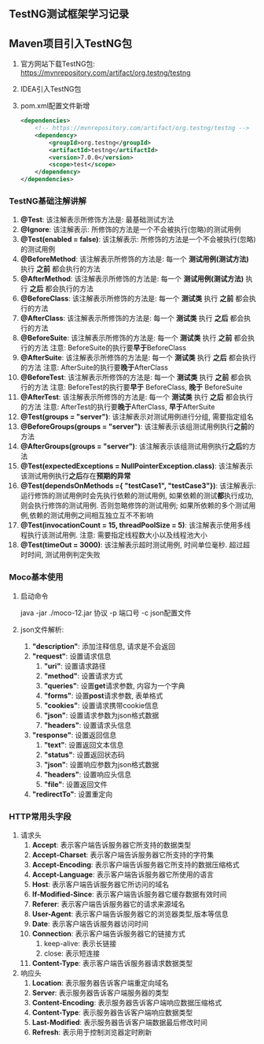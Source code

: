 ## TestNG测试框架学习记录

## Maven项目引入TestNG包

1. 官方网站下载TestNG包: https://mvnrepository.com/artifact/org.testng/testng

2. IDEA引入TestNG包

3. pom.xml配置文件新增

   ```xml
   <dependencies>
       <!-- https://mvnrepository.com/artifact/org.testng/testng -->
       <dependency>
           <groupId>org.testng</groupId>
           <artifactId>testng</artifactId>
           <version>7.0.0</version>
           <scope>test</scope>
       </dependency>
   </dependencies>
   ```

### TestNG基础注解讲解

1. **@Test**: 该注解表示所修饰方法是: 最基础测试方法
2. **@Ignore**: 该注解表示: 所修饰的方法是一个不会被执行(忽略)的测试用例
3. **@Test(enabled = false)**: 该注解表示: 所修饰的方法是一个不会被执行(忽略)的测试用例
4. **@BeforeMethod**: 该注解表示所修饰的方法是: 每一个 **测试用例(测试方法)** 执行 **之前** 都会执行的方法
5. **@AfterMethod**: 该注解表示所修饰的方法是: 每一个 **测试用例(测试方法)** 执行 **之后** 都会执行的方法
6. **@BeforeClass**: 该注解表示所修饰的方法是: 每一个 **测试类** 执行 **之前** 都会执行的方法
7. **@AfterClass**: 该注解表示所修饰的方法是: 每一个 **测试类** 执行 **之后** 都会执行的方法
8. **@BeforeSuite**: 该注解表示所修饰的方法是: 每一个 **测试类** 执行 **之前** 都会执行的方法 注意: BeforeSuite的执行要**早于**BeforeClass
9. **@AfterSuite**: 该注解表示所修饰的方法是: 每一个 **测试类** 执行 **之后** 都会执行的方法 注意: AfterSuite的执行要**晚于**AfterClass
10. **@BeforeTest**: 该注解表示所修饰的方法是: 每一个 **测试类** 执行 **之前** 都会执行的方法 注意: BeforeTest的执行要**早于** BeforeClass, **晚于** BeforeSuite
11. **@AfterTest**: 该注解表示所修饰的方法是: 每一个 **测试类** 执行 **之后** 都会执行的方法 注意: AfterTest的执行要**晚于**AfterClass, **早于**AfterSuite
12. **@Test(groups = "server")**: 该注解表示对测试用例进行分组, 需要指定组名
13. **@BeforeGroups(groups = "server")**: 该注解表示该组测试用例执行**之前**的方法
14. **@AfterGroups(groups = "server")**: 该注解表示该组测试用例执行**之后**的方法
15. **@Test(expectedExceptions = NullPointerException.class)**: 该注解表示该测试用例执行**之后**存在**预期的异常**
16. **@Test(dependsOnMethods ={ "testCase1", "testCase3"})**: 该注解表示:运行修饰的测试用例时会先执行依赖的测试用例, 如果依赖的测试**都**执行成功, 则会执行修饰的测试用例. 否则忽略修饰的测试用例; 如果所依赖的多个测试用例,依赖的测试用例之间相互独立互不不影响
17. **@Test(invocationCount = 15, threadPoolSize = 5)**: 该注解表示使用多线程执行该测试用例. 注意: 需要指定线程数大小以及线程池大小
18. **@Test(timeOut = 3000)**:  该注解表示超时测试用例, 时间单位毫秒. 超过超时时间, 测试用例判定失败

### Moco基本使用

1. 启动命令

   java -jar ./moco-12.jar 协议 -p 端口号 -c json配置文件
   
2. json文件解析:

   1. **"description"**: 添加注释信息, 请求是不会返回
   2. **"request"**: 设置请求信息
      1. **"uri"**: 设置请求路径
      2. **"method"**: 设置请求方式
      3. **"queries"**: 设置**get**请求参数, 内容为一个字典
      4. **"forms"**: 设置**post**请求参数, 表单格式
      5. **"cookies"**: 设置请求携带cookie信息
      6. **"json"**: 设置请求参数为json格式数据
      7. **"headers"**: 设置请求头信息
   3. **"response"**: 设置返回信息
      1. **"text"**: 设置返回文本信息
      2. **"status"**: 设置返回状态码
      3. **"json"**: 设置响应参数为json格式数据
      4. **"headers"**: 设置响应头信息
      5. **"file"**: 设置返回文件
   4. **"redirectTo"**: 设置重定向

### HTTP常用头字段

1. 请求头
   1. **Accept**: 表示客户端告诉服务器它所支持的数据类型
   2. **Accept-Charset**: 表示客户端告诉服务器它所支持的字符集
   3. **Accept-Encoding**: 表示客户端告诉服务器它所支持的数据压缩格式
   4. **Accept-Language**: 表示客户端告诉服务器它所使用的语言
   5. **Host**: 表示客户端告诉服务器它所访问的域名
   6. **If-Modified-Since**: 表示客户端告诉服务器它缓存数据有效时间
   7. **Referer**: 表示客户端告诉服务器它的请求来源域名
   8. **User-Agent**: 表示客户端告诉服务器它的浏览器类型,版本等信息
   9. **Date**: 表示客户端告诉服务器访问时间
   10. **Connection**: 表示客户端告诉服务器它的链接方式
       1. keep-alive: 表示长链接
       2. close: 表示短连接
   11. **Content-Type**: 表示客户端告诉服务器请求数据类型
2. 响应头
   1. **Location**: 表示服务器告诉客户端重定向域名
   2. **Server**: 表示服务器告诉客户端服务器的类型
   3. **Content-Encoding**: 表示服务器告诉客户端响应数据压缩格式
   4. **Content-Type**: 表示服务器告诉客户端响应数据类型
   5. **Last-Modified**: 表示服务器告诉客户端数据最后修改时间
   6. **Refresh**: 表示用于控制浏览器定时刷新


